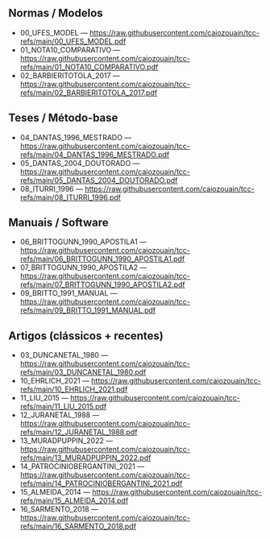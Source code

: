 ## Normas / Modelos
- 00_UFES_MODEL — https://raw.githubusercontent.com/caiozouain/tcc-refs/main/00_UFES_MODEL.pdf
- 01_NOTA10_COMPARATIVO — https://raw.githubusercontent.com/caiozouain/tcc-refs/main/01_NOTA10_COMPARATIVO.pdf
- 02_BARBIERITOTOLA_2017 — https://raw.githubusercontent.com/caiozouain/tcc-refs/main/02_BARBIERITOTOLA_2017.pdf

## Teses / Método-base
- 04_DANTAS_1996_MESTRADO — https://raw.githubusercontent.com/caiozouain/tcc-refs/main/04_DANTAS_1996_MESTRADO.pdf
- 05_DANTAS_2004_DOUTORADO — https://raw.githubusercontent.com/caiozouain/tcc-refs/main/05_DANTAS_2004_DOUTORADO.pdf
- 08_ITURRI_1996 — https://raw.githubusercontent.com/caiozouain/tcc-refs/main/08_ITURRI_1996.pdf

## Manuais / Software
- 06_BRITTOGUNN_1990_APOSTILA1 — https://raw.githubusercontent.com/caiozouain/tcc-refs/main/06_BRITTOGUNN_1990_APOSTILA1.pdf
- 07_BRITTOGUNN_1990_APOSTILA2 — https://raw.githubusercontent.com/caiozouain/tcc-refs/main/07_BRITTOGUNN_1990_APOSTILA2.pdf
- 09_BRITTO_1991_MANUAL — https://raw.githubusercontent.com/caiozouain/tcc-refs/main/09_BRITTO_1991_MANUAL.pdf

## Artigos (clássicos + recentes)
- 03_DUNCANETAL_1980 — https://raw.githubusercontent.com/caiozouain/tcc-refs/main/03_DUNCANETAL_1980.pdf
- 10_EHRLICH_2021 — https://raw.githubusercontent.com/caiozouain/tcc-refs/main/10_EHRLICH_2021.pdf
- 11_LIU_2015 — https://raw.githubusercontent.com/caiozouain/tcc-refs/main/11_LIU_2015.pdf
- 12_JURANETAL_1988 — https://raw.githubusercontent.com/caiozouain/tcc-refs/main/12_JURANETAL_1988.pdf
- 13_MURADPUPPIN_2022 — https://raw.githubusercontent.com/caiozouain/tcc-refs/main/13_MURADPUPPIN_2022.pdf
- 14_PATROCINIOBERGANTINI_2021 — https://raw.githubusercontent.com/caiozouain/tcc-refs/main/14_PATROCINIOBERGANTINI_2021.pdf
- 15_ALMEIDA_2014 — https://raw.githubusercontent.com/caiozouain/tcc-refs/main/15_ALMEIDA_2014.pdf
- 16_SARMENTO_2018 — https://raw.githubusercontent.com/caiozouain/tcc-refs/main/16_SARMENTO_2018.pdf

